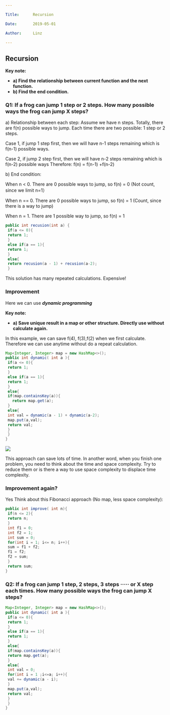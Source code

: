 ```yaml
---

Title:      Recursion

Date:       2019-05-01

Author:     Linz

---
```


## Recursion

**Key note:**
- **a) Find the relationship between current function and the next function.**
- **b) Find the end condition.**


### Q1: If a frog can jump 1 step or 2 steps. How many possible ways the frog can jump X steps?

a) Relationship between each step: Assume we have n steps. Totally, there are f(n) possible ways to jump. Each
time there are two possible: 1 step or 2 steps.

Case 1, if jump 1 step first, then we will have n-1 steps remaining which is f(n-1) possible ways.

Case 2, if jump 2 step first, then we will have n-2 steps remaining which is f(n-2) possible ways
Therefore: f(n) = f(n-1) +f(n-2)


b) End condition:

When n < 0. There are 0 possible ways to jump, so f(n) = 0
(Not count, since we limit n=1）  

When n == 0. There are 0 possible ways to jump, so f(n) = 1
(Count, since there is a way to jump)

When n = 1. There are 1 possible way to jump, so f(n) = 1

```java
public int recusion(int a) {
 if(a <= 0){
 return 1;
 }
 else if(a == 1){
 return 1;
 }
 else{
 return recusion(a - 1) + recusion(a-2);
 }
```
This solution has many repeated calculations. Expensive!


### Improvement
Here we can use ***dynamic programming***

**Key note:**
- **a) Save unique result in a map or other structure. Directly use without calculate again.**

In this example, we can save f(4), f(3),f(2) when we first calculate. Therefore we can use anytime without do a repeat calculation.

```java
Map<Integer, Integer> map = new HashMap<>();
public int dynamic( int a ){
 if(a <= 0){
 return 1;
 }
 else if(a == 1){
 return 1;
 }
 else{
 if(map.containsKey(a)){
   return map.get(a);
 }
 else{
 int val = dynamic(a - 1) + dynamic(a-2);
 map.put(a,val);
 return val;
 }
 }
}
```

![](https://miro.medium.com/max/700/1*7zbFbotrSx7mzmo_3zJDCg.jpeg)



This approach can save lots of time. In another word, when you finish one problem, you need to think about the time and space complexity. Try to reduce them or is there a way to use space complexity to displace time complexity.

### Improvement again?
Yes
Think about this Fibonacci approach (No map, less space complexity):

```java
public int improve( int n){
 if(n <= 2){
 return n;
 }
 int f1 = 0;
 int f2 = 1;
 int sum = 0;
 for(int i = 1; i<= n; i++){
 sum = f1 + f2;
 f1 = f2;
 f2 = sum;
 }
 return sum;
}
```

### Q2: If a frog can jump 1 step, 2 steps, 3 steps ····· or X step each times. How many possible ways the frog can jump X steps?

```java
Map<Integer, Integer> map = new HashMap<>();
public int dynamic( int a ){
 if(a <= 0){
 return 1;
 }
 else if(a == 1){
 return 1;
 }
 else{
 if(map.containsKey(a)){
 return map.get(a);
 }
 else{
 int val = 0;
 for(int i = 1 ;i<=a; i++){
 val += dynamic(a - i);
 }
 map.put(a,val);
 return val;
 }
 }
}
```
